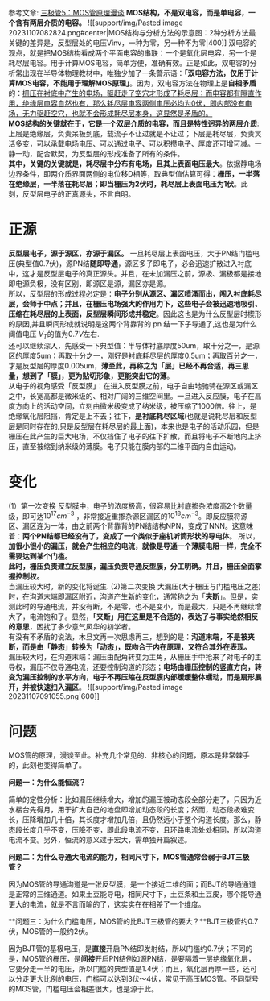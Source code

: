 参考文章: [三极管5：MOS管原理漫谈](https://zhuanlan.zhihu.com/p/415208587)
**MOS结构，不是双电容，而是单电容，一个含有两层介质的电容。**
![[support/img/Pasted image 20231107082824.png#center|MOS结构与分析方法的示意图：2种分析方法最关键的差异是，反型层处的电压Vinv，一种为零，另一种不为零|400]]
双电容的观点，就是把MOS结构看成两个平面电容的串联：一个是氧化层电容，另一个是耗尽层电容。用于计算MOS电容，简单方便，准确有效。正是如此，双电容的分析常出现在半导体物理教材中，唯独少加了一条警示语：**「双电容方法，仅用于计算MOS电容，不能用于理解MOS原理」**。因为，双电容方法在物理上是**自相矛盾**的：<u>栅压在衬底中产生的电场，驱赶走了空穴才形成了耗尽层；而电容都有隔直作用，绝缘层电容自然也有，那么耗尽层电容两侧电压必均为0伏，即内部没有电场，无力驱赶空穴，也就不会形成耗尽层本身，这显然是矛盾的。</u>  
**MOS结构的关键就在于，它是一个双层介质的电容，而且是特性迥异的两层介质**:上层是绝缘层，负责呆板到底，载流子不让过就是不让过；下层是耗尽层，负责灵活多变，可以承载电场电压、可以通过电子、可以积攒电子、厚度还可增可减。一静一动，配合默契，为反型层的形成准备了所有的条件。  
**其中，关键的关键就是，耗尽层中分布有电场，且其上表面电压最大**。依据静电场边界条件，即两介质界面两侧的电位移D相等，取典型值估算可得：**栅压，一半落在绝缘层，一半落在耗尽层；即当栅压为2伏时，耗尽层上表面电压为1伏**。此刻，反型层电子的正真源头，不言自明。
# 正源
**反型层电子，源于源区，亦源于漏区。**
一旦耗尽层上表面电压，大于PN结门槛电压(典型值0.7伏)，源PN结**随即导通**，源区多子即电子，必会迅速扩散进入衬底中，这才是反型层电子的真正源头。并且，在未加漏压之前，源极、漏极都是接地即电源负极，没有区别，即源区是源，漏区亦是源。  
所以，反型层的形成过程必定是：**电子分别从源区、漏区喷涌而出，闯入衬底耗尽层，会师于中点；并且，在栅压电场强大的作用力下，这些电子会被迅速地吸引、压缩在耗尽层的上表面，反型层瞬间形成并稳定**。因此这也是为什么反型层时楔形的原因,并且瞬间形成就说明是这两个背靠背的 pn 结一下子导通了,这也是为什么阈值电压 $V_T$的值为$0.7V$左右.  
还可以继续深入，先感受一下典型值：半导体衬底厚度50um，取十分之一，是源区的厚度5um；再取十分之一，刚好是衬底耗尽层的厚度0.5um；再取百分之一，才是反型层的厚度0.005um，**薄至此，再称之为「层」已经不再合适，再三思量，想到了「膜」，更为贴切形象，更能突出它的薄**。  
从电子的视角感受「反型膜」：在进入反型膜之前，电子自由地驰骋在源区或漏区之中，长宽高都是微米级的、相对广阔的三维空间里。一旦进入反应膜，电子在高度方向上的活动空间，立刻由微米级变成了纳米级，被压缩了1000倍。往上，是绝缘氧化层阻挡，肯定是上不去；往下，**是衬底耗尽区域**(也就是说耗尽层和反型层是同时存在的,只是反型层在耗尽层的最上面)，本来也是电子的活动乐园，但是栅压在此产生的巨大电场，不仅挡住了电子的往下扩散，而且将电子不断地向上挤压，直至被缩到纳米级的薄膜。电子只能在膜内部的二维平面内自由运动。 
# 变化
(1）第一次变换
反型膜中，电子的浓度极高，很容易比衬底掺杂浓度高2个数量级，即可达$10^{17}cm^{−3}$ ，非常接近重掺杂源区漏区的$10^{18}cm^{−3}$。即反应膜将源区、漏区连为一体，由之前两个背靠背的PN结结构NPN，变成了NNN。这意味着：**两个PN结都已经没有了，变成了一个类似于座机听筒形状的导电体**。 
所以，**加很小很小的漏压，就会产生相应的电流，就像是导通一个薄膜电阻一样，完全不需要达到某个门槛。**  
**此时，栅压负责建立反型膜，漏压负责导通反型膜，分工明确。并且，栅压全面掌握控制权。**  
当漏压较大时，新的变化将诞生.
(2)第二次变换
大漏压(大于栅压与门槛电压之差) 时，在沟道末端即漏区附近，沟道产生新的变化，通常称之为「**夹断**」。但是，实测此时的导通电流，并没有断，不是零，也不是变小，而是最大，只是不再继续增大了，电流饱和了。显然，**「夹断」用在这里是不合适的，表达了与事实绝然相反的意思**，困扰了多少意气风华的初学者。  
有没有不矛盾的说法，木旦文再一次思虑再三，想到的是：**沟道末端，不是被夹断，而是由「静态」转换为「动态」，既吻合于内在原理，又符合其外在表现。**  
漏压较大时，在沟道末端：漏压由配角转变为主角，从栅压手中抢来了对电子的主导权，漏压不仅导通电流，还要控制沟道的形态；**电场由栅压控制的竖直方向，转变为漏压控制的水平方向，电子不再压缩在反型膜内部缓缓整体蠕动，而是扇形展开，并被快速扫入漏区**。
![[support/img/Pasted image 20231107091055.png|600]]
# 问题
MOS管的原理，漫谈至此。补充几个常见的、非核心的问题，原本是非常棘手的，此刻也变得简单了。

**问题一：为什么能恒流？**

简单的定性分析：比如漏压继续增大，增加的漏压被动态段全部分走了，只因为近水楼台先得月，用于扩大自己的地盘即增加动态段的长度；然而，动态段极难变长，压降增加几十倍，其长度才增加几倍，且仍然远小于整个沟道长度。那么，静态段长度几乎不变，压降不变，即此段电流不变，且环路电流处处相同，所以沟道电流不变。另外，恒流的意义过于宏大，需单独开篇叙述。

**问题二：为什么导通大电流的能力，相同尺寸下，MOS管通常会弱于BJT三极管？**

因为MOS管的导通沟道是一张反型膜，是一个接近二维的面；而BJT的导通通道是正常的三维通道。如果土豆能导电，相同尺寸下，土豆条和土豆皮，哪个能导通更大的电流，就是不言而喻的了，这实实在在相差了一个维度。

**问题三：为什么门槛电压，MOS管的比BJT三极管的要大？**BJT三极管约0.7伏，MOS管的一般约2伏。

因为BJT管的基极电压，是**直接**开启PN结即发射结，所以门槛约0.7伏；不同的是，MOS管的栅压，是**间接**开启PN结例如源PN结，是要隔着一层绝缘氧化层，它要分走一半的电压，所以门槛的典型值是1.4伏；而且，氧化层再厚一些，还可以分走更大比例的电压，门槛可以达到3伏～4伏，常见于高压MOS管。不同型号的MOS管，门槛电压会相差很大，也是源于此。